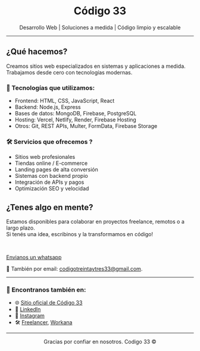 <h1 align="center">Código 33</h1>

<p align="center">
  Desarrollo Web | Soluciones a medida | Código limpio y escalable
</p>

---

## ¿Qué hacemos?

Creamos sitios web especializados en sistemas y aplicaciones a medida. Trabajamos desde cero con tecnologías modernas.

### 📌 Tecnologías que utilizamos:

- Frontend: HTML, CSS, JavaScript, React
- Backend: Node.js, Express
- Bases de datos: MongoDB, Firebase, PostgreSQL
- Hosting: Vercel, Netlify, Render, Firebase Hosting
- Otros: Git, REST APIs, Multer, FormData, Firebase Storage

### 🛠️ Servicios que ofrecemos ?

- Sitios web profesionales
- Tiendas online / E-commerce
- Landing pages de alta conversión
- Sistemas con backend propio
- Integración de APIs y pagos
- Optimización SEO y velocidad

## ¿Tenes algo en mente?
Estamos disponibles para colaborar en proyectos freelance, remotos o a largo plazo.  
Si tenés una idea, escribinos y la transformamos en código!  

<br>

[Envianos un whatsapp](https://wa.me/11334452065)  

📩 También por email: codigotreintaytres33@gmail.com.  


---

### 🔗 Encontranos también en:

- 🌐 [Sitio oficial de Código 33](http://codigo33.com.ar/)
- 💼 [LinkedIn](#)
- 📸 [Instagram](https://www.instagram.com/codigo33_web/)
- 🛠️ [Freelancer](https://www.freelancer.com/u/Codigo33), [Workana](https://www.workana.com/freelancer/21abdfcd8dd4152d52f6a9a6646d7346)

---

<p align="center">
Gracias por confiar en nosotros. Codigo 33 ©
</p>

